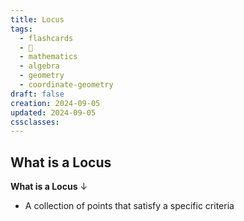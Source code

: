 ```yaml
---
title: Locus
tags:
  - flashcards
  - 🌱
  - mathematics
  - algebra
  - geometry
  - coordinate-geometry
draft: false
creation: 2024-09-05
updated: 2024-09-05
cssclasses:
---
```

## What is a Locus

**What is a Locus**
↓
- A collection of points that satisfy a specific criteria
<!--SR:!2024-12-30,14,290-->